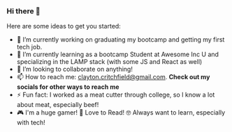 ### Hi there 👋 ###

Here are some ideas to get you started:

- 🔭 I’m currently working on graduating my bootcamp and getting my first tech job.
- 🌱 I’m currently learning as a bootcamp Student at Awesome Inc U and specializing in the LAMP stack (with some JS and React as well)
- 👯 I’m looking to collaborate on anything! 
- 📫 How to reach me: clayton.critchfield@gmail.com. **Check out my socials for other ways to reach me**
- ⚡ Fun fact: I worked as a meat cutter through college, so I know a lot about meat, especially beef! 
- 🎮 I'm a huge gamer! 📖 Love to Read! 🤓 Always want to learn, especially with tech! 
